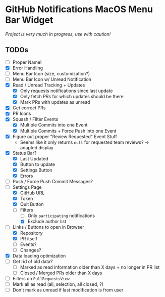 # GitHub Notifications MacOS Menu Bar Widget

*Project is very much in progress, use with caution!*

## TODOs

- [ ] Proper Name!
- [x] Error Handling
- [ ] Menu Bar Icon (size, customization?)
- [ ] Menu Bar Icon w/ Unread Notification
- [x] Read / Unread Tracking + Updates
  - [x] Only requests notifications since last update
  - [x] Only fetch PRs for which updates should be there
  - [x] Mark PRs with updates as unread
- [x] Get correct PRs
- [x] PR Icons
- [x] Squash / Filter Events
  - [x] Multiple Commits into one Event
  - [x] Multiple Commits + Force Push into one Event
- [x] Figure out proper "Review Requested" Event Stuff
  - Seems like it only returns `null` for requested team reviews? => adapted display
- [x] Status Bar?
  - [x] Last Updated
  - [x] Button to update
  - [x] Settings Button
  - [x] Errors
- [ ] Push / Force Push Commit Messages?
- [ ] Settings Page
  - [x] GitHub URL
  - [x] Token
  - [x] Quit Button
  - [ ] Filters
    - [ ] Only `participating` notifications
    - [x] Exclude author list
- [ ] Links / Buttons to open in Browser
  - [x] Repository
  - [x] PR itself
  - [ ] Events?
  - [ ] Changes?
- [x] Data loading optimization
- [ ] Get rid of old data?
  - [ ] Marked as read information older than X days + no longer in PR list
  - [ ] Closed / Merged PRs older than X days
- [ ] Filters on `PullRequestsView`
- [ ] Mark all as read (all, selection, all closed, ?)
- [ ] Don't mark as unread if last modification is from user
